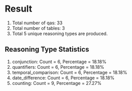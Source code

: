 # Result<br/>
1. Total number of qas: 33<br/>
2. Total number of tables: 3<br/>
3. Total 5 unique reasoning types are produced.<br/>
## **Reasoning Type Statistics**<br/>
1. conjunction: Count = 6, Percentage = 18.18%<br/>
2. quantifiers: Count = 6, Percentage = 18.18%<br/>
3. temporal_comparison: Count = 6, Percentage = 18.18%<br/>
4. date_difference: Count = 6, Percentage = 18.18%<br/>
5. counting: Count = 9, Percentage = 27.27%<br/>
